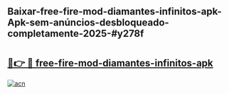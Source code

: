 ## Baixar-free-fire-mod-diamantes-infinitos-apk-Apk-sem-anúncios-desbloqueado-completamente-2025-#y278f

# <h2><a href="https://ainizakaria.my?title=free-fire-mod-diamantes-infinitos-apk&ref=20M">🔗👉 🔴 free-fire-mod-diamantes-infinitos-apk</a></h2>

[![acn](https://github.com/user-attachments/assets/0f9c940e-d8b0-45ae-aac7-cd30a18b3e1c)](https://ainizakaria.my?title=free-fire-mod-diamantes-infinitos-apk&ref=20M)

